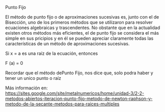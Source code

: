 Punto Fijo

El método de punto fijo o de aproximaciones sucesivas es, junto con el de Bisección, uno de los primeros métodos que se utilizaron para resolver ecuaciones algebraicas y trascendentes. No obstante que en la actualidad existen otros métodos más eficientes, el de punto fijo se considera el más simple en sus pricipios y en él se pueden apreciar claramente todas las características de un método de aproximaciones sucesivas.

Si x = a es una raíz de la ecuación, entonces

F (a)   = 0

Recordar que el método dePunto Fijo, nos dice que, solo podra haber y tener un unico punto o raíz

Más información en: https://sites.google.com/site/metalnumericos/home/unidad-3/2-2-metodos-abiertos-iteracion-punto-fijo-metodo-de-newton-raphson-y-metodo-de-la-secante-metodos-para-raices-multiples
